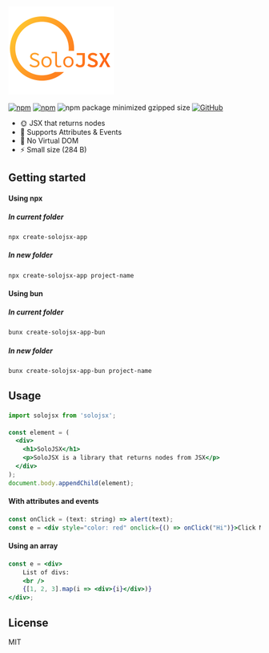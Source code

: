 ![alt text](https://github.com/SoloJSX/SoloJSX/blob/main/.github/solojsx_logo.png?raw=true)

[![npm](https://img.shields.io/npm/v/solojsx)](https://www.npmjs.com/package/solojsx)
[![npm](https://img.shields.io/npm/dm/solojsx)](https://www.npmjs.com/package/solojsx)
![npm package minimized gzipped size](https://img.shields.io/bundlejs/size/solojsx)
[![GitHub](https://img.shields.io/github/license/SoloJSX/solojsx)](https://github.com/git/git-scm.com/blob/main/MIT-LICENSE.txt)


- :sun_with_face: JSX that returns nodes
- :gem: Supports Attributes & Events
- :tada: No Virtual DOM
- :zap: Small size (284 B)

## Getting started

#### Using npx
##### In current folder
```bash
npx create-solojsx-app
```
#####  In new folder
```bash
npx create-solojsx-app project-name
```

#### Using bun
##### In current folder
```bash
bunx create-solojsx-app-bun
```
#####  In new folder
```bash
bunx create-solojsx-app-bun project-name
```

## Usage
```jsx  
import solojsx from 'solojsx';

const element = (
  <div>
    <h1>SoloJSX</h1>
    <p>SoloJSX is a library that returns nodes from JSX</p>
  </div>
);
document.body.appendChild(element);
```

#### With attributes and events
```jsx  
const onClick = (text: string) => alert(text);
const e = <div style="color: red" onclick={() => onClick("Hi")}>Click Me</div>;
```

#### Using an array
```jsx  
const e = <div>
    List of divs:
    <br />
    {[1, 2, 3].map(i => <div>{i}</div>)}
</div>;
```

## License
MIT
